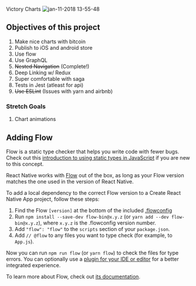 Victory Charts
![jan-11-2018 13-55-48](https://user-images.githubusercontent.com/16506248/34810583-45737574-f6d7-11e7-8fff-0c3b860fc28a.gif)

## Objectives of this project

1. Make nice charts with bitcoin
2. Publish to iOS and android store
3. Use flow
4. Use GraphQL
5. <del>Nested Navigation</del> (Complete!)
6. Deep Linking w/ Redux
7. Super comfortable with saga
8. Tests in Jest (atleast for api)
9. <del>Use ESLint</del> (Issues with yarn and airbnb)

### Stretch Goals

1. Chart animations

## Adding Flow

Flow is a static type checker that helps you write code with fewer bugs. Check out this [introduction to using static types in JavaScript](https://medium.com/@preethikasireddy/why-use-static-types-in-javascript-part-1-8382da1e0adb) if you are new to this concept.

React Native works with [Flow](http://flowtype.org/) out of the box, as long as your Flow version matches the one used in the version of React Native.

To add a local dependency to the correct Flow version to a Create React Native App project, follow these steps:

1. Find the Flow `[version]` at the bottom of the included [.flowconfig](.flowconfig)
2. Run `npm install --save-dev flow-bin@x.y.z` (or `yarn add --dev flow-bin@x.y.z`), where `x.y.z` is the .flowconfig version number.
3. Add `"flow": "flow"` to the `scripts` section of your `package.json`.
4. Add `// @flow` to any files you want to type check (for example, to `App.js`).

Now you can run `npm run flow` (or `yarn flow`) to check the files for type errors.
You can optionally use a [plugin for your IDE or editor](https://flow.org/en/docs/editors/) for a better integrated experience.

To learn more about Flow, check out [its documentation](https://flow.org/).

